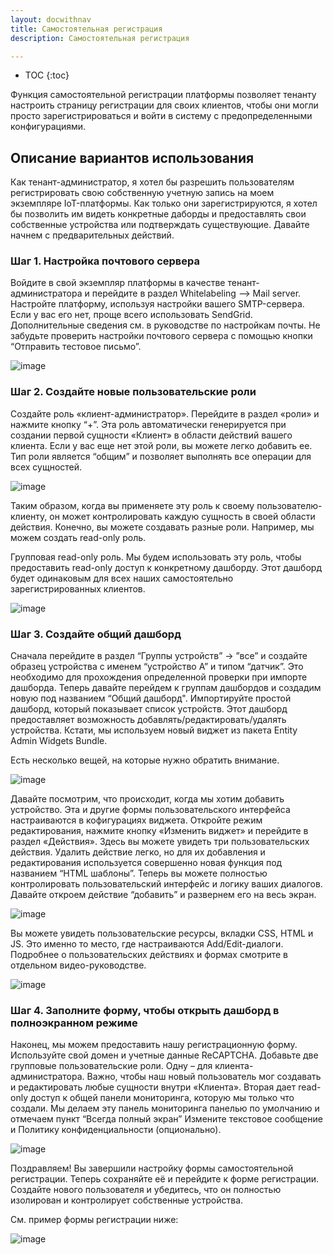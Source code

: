 ```yaml
---
layout: docwithnav
title: Самостоятельная регистрация
description: Самостоятельная регистрация

---
```


* TOC
{:toc}

Функция самостоятельной регистрации платформы позволяет тенанту настроить страницу регистрации для своих клиентов, чтобы они могли просто зарегистрироваться и войти в систему с предопределенными конфигурациями. 

## Описание вариантов использования

Как тенант-администратор, я хотел бы разрешить пользователям регистрировать свою собственную учетную запись на моем экземпляре IoT-платформы. Как только они зарегистрируются, я хотел бы позволить им видеть конкретные даборды и предоставлять свои собственные устройства или подтверждать существующие. Давайте начнем с предварительных действий.

### Шаг 1. Настройка почтового сервера

Войдите в свой экземпляр платформы в качестве тенант-администратора и перейдите в раздел Whitelabeling —> Mail server. Настройте платформу, используя настройки вашего SMTP-сервера. Если у вас его нет, проще всего использовать SendGrid. Дополнительные сведения см. в руководстве по настройкам почты.
Не забудьте проверить настройки почтового сервера с помощью кнопки “Отправить тестовое письмо”.

![image](/images/user-guide/self-registration/mailserver.png)

### Шаг 2. Создайте новые пользовательские роли

Создайте роль «клиент-администратор». Перейдите в раздел «роли» и нажмите кнопку “+”. Эта роль автоматически генерируется при создании первой сущности «Клиент» в области действий вашего клиента. Если у вас еще нет этой роли, вы можете легко добавить ее. Тип роли является “общим” и позволяет выполнять все операции для всех сущностей.

![image](/images/user-guide/self-registration/customer-admin-role.png)

Таким образом, когда вы применяете эту роль к своему пользователю-клиенту, он может контролировать каждую сущность в своей области действия. Конечно, вы можете создавать разные роли. Например, мы можем создать read-only роль.

Групповая read-only роль. Мы будем использовать эту роль, чтобы предоставить read-only доступ к конкретному дашборду. Этот дашборд будет одинаковым для всех наших самостоятельно зарегистрированных клиентов.

![image](/images/user-guide/self-registration/read-only-role.png)

### Шаг 3. Создайте общий дашборд

Сначала перейдите в раздел “Группы устройств” -> ”все” и создайте образец устройства с именем “устройство A” и типом “датчик”. Это необходимо для прохождения определенной проверки при импорте дашборда.
Теперь давайте перейдем к группам дашбордов и создадим новую под названием “Общий дашборд". Импортируйте простой дашборд, который показывает список устройств. Этот дашборд предоставляет возможность добавлять/редактировать/удалять устройства. Кстати, мы используем новый виджет из пакета Entity Admin Widgets Bundle.

Есть несколько вещей, на которые нужно обратить внимание.

![image](/images/user-guide/self-registration/dashboard.gif)

Давайте посмотрим, что происходит, когда мы хотим добавить устройство. Эта и другие формы пользовательского интерфейса настраиваются в кофигурациях виджета. Откройте режим редактирования, нажмите кнопку «Изменить виджет» и перейдите в раздел «Действия». Здесь вы можете увидеть три пользовательских действия. Удалить действие легко, но для их добавления и редактирования используется совершенно новая функция под названием “HTML шаблоны”. Теперь вы можете полностью контролировать пользовательский интерфейс и логику ваших диалогов. Давайте откроем действие “добавить” и развернем его на весь экран.

![image](/images/user-guide/self-registration/dashboard-config.png)
 
Вы можете увидеть пользовательские ресурсы, вкладки CSS, HTML и JS. Это именно то место, где настраиваются Add/Edit-диалоги. Подробнее о пользовательских действиях и формах смотрите в отдельном видео-руководстве.

![image](/images/user-guide/self-registration/action-config.png)

### Шаг 4. Заполните форму, чтобы открыть дашборд в полноэкранном режиме

Наконец, мы можем предоставить нашу регистрационную форму. Используйте свой домен и учетные данные ReCAPTCHA.
Добавьте две групповые пользовательские роли. Одну – для клиента-администратора. Важно, чтобы наш новый пользователь мог создавать и редактировать любые сущности внутри «Клиента». Вторая дает read-only доступ к общей панели мониторинга, которую мы только что создали. Мы делаем эту панель мониторинга панелью по умолчанию и отмечаем пункт “Всегда полный экран”
Измените текстовое сообщение и Политику конфиденциальности (опционально).

![image](/images/user-guide/self-registration/signup-form-config.png)

Поздравляем! Вы завершили настройку формы самостоятельной регистрации. Теперь сохраняйте её и перейдите к форме регистрации. Создайте нового пользователя и убедитесь, что он полностью изолирован и контролирует собственные устройства.

См. пример формы регистрации ниже:

![image](/images/user-guide/self-registration/signup-form.png)

